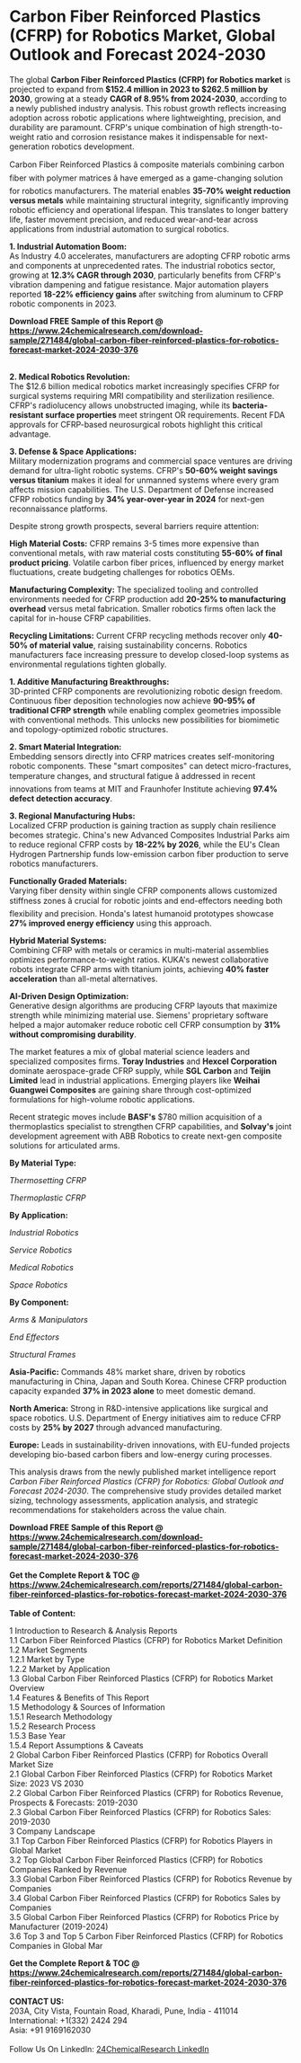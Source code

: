<h1>Carbon Fiber Reinforced Plastics (CFRP) for Robotics Market, Global Outlook and Forecast 2024-2030</h1><p>The global <strong>Carbon Fiber Reinforced Plastics (CFRP) for Robotics market</strong> is projected to expand from <strong>$152.4 million in 2023 to $262.5 million by 2030</strong>, growing at a steady <strong>CAGR of 8.95% from 2024-2030</strong>, according to a newly published industry analysis. This robust growth reflects increasing adoption across robotic applications where lightweighting, precision, and durability are paramount. CFRP's unique combination of high strength-to-weight ratio and corrosion resistance makes it indispensable for next-generation robotics development.</p><p>Carbon Fiber Reinforced Plastics â composite materials combining carbon fiber with polymer matrices â have emerged as a game-changing solution for robotics manufacturers. The material enables <strong>35-70% weight reduction versus metals</strong> while maintaining structural integrity, significantly improving robotic efficiency and operational lifespan. This translates to longer battery life, faster movement precision, and reduced wear-and-tear across applications from industrial automation to surgical robotics.</p><p><strong>1. Industrial Automation Boom:</strong><br>
As Industry 4.0 accelerates, manufacturers are adopting CFRP robotic arms and components at unprecedented rates. The industrial robotics sector, growing at <strong>12.3% CAGR through 2030</strong>, particularly benefits from CFRP's vibration dampening and fatigue resistance. Major automation players reported <strong>18-22% efficiency gains</strong> after switching from aluminum to CFRP robotic components in 2023.</p><div><b>Download FREE Sample of this Report @ 
            <a href="https://www.24chemicalresearch.com/download-sample/271484/global-carbon-fiber-reinforced-plastics-for-robotics-forecast-market-2024-2030-376">
            https://www.24chemicalresearch.com/download-sample/271484/global-carbon-fiber-reinforced-plastics-for-robotics-forecast-market-2024-2030-376</a></b></div><br><p><strong>2. Medical Robotics Revolution:</strong><br>
The $12.6 billion medical robotics market increasingly specifies CFRP for surgical systems requiring MRI compatibility and sterilization resilience. CFRP's radiolucency allows unobstructed imaging, while its <strong>bacteria-resistant surface properties</strong> meet stringent OR requirements. Recent FDA approvals for CFRP-based neurosurgical robots highlight this critical advantage.</p><p><strong>3. Defense &amp; Space Applications:</strong><br>
Military modernization programs and commercial space ventures are driving demand for ultra-light robotic systems. CFRP's <strong>50-60% weight savings versus titanium</strong> makes it ideal for unmanned systems where every gram affects mission capabilities. The U.S. Department of Defense increased CFRP robotics funding by <strong>34% year-over-year in 2024</strong> for next-gen reconnaissance platforms.</p><p>Despite strong growth prospects, several barriers require attention:</p><p><strong>High Material Costs:</strong> CFRP remains 3-5 times more expensive than conventional metals, with raw material costs constituting <strong>55-60% of final product pricing</strong>. Volatile carbon fiber prices, influenced by energy market fluctuations, create budgeting challenges for robotics OEMs.</p><p><strong>Manufacturing Complexity:</strong> The specialized tooling and controlled environments needed for CFRP production add <strong>20-25% to manufacturing overhead</strong> versus metal fabrication. Smaller robotics firms often lack the capital for in-house CFRP capabilities.</p><p><strong>Recycling Limitations:</strong> Current CFRP recycling methods recover only <strong>40-50% of material value</strong>, raising sustainability concerns. Robotics manufacturers face increasing pressure to develop closed-loop systems as environmental regulations tighten globally.</p><p><strong>1. Additive Manufacturing Breakthroughs:</strong><br>
3D-printed CFRP components are revolutionizing robotic design freedom. Continuous fiber deposition technologies now achieve <strong>90-95% of traditional CFRP strength</strong> while enabling complex geometries impossible with conventional methods. This unlocks new possibilities for biomimetic and topology-optimized robotic structures.</p><p><strong>2. Smart Material Integration:</strong><br>
Embedding sensors directly into CFRP matrices creates self-monitoring robotic components. These "smart composites" can detect micro-fractures, temperature changes, and structural fatigue â addressed in recent innovations from teams at MIT and Fraunhofer Institute achieving <strong>97.4% defect detection accuracy</strong>.</p><p><strong>3. Regional Manufacturing Hubs:</strong><br>
Localized CFRP production is gaining traction as supply chain resilience becomes strategic. China's new Advanced Composites Industrial Parks aim to reduce regional CFRP costs by <strong>18-22% by 2026</strong>, while the EU's Clean Hydrogen Partnership funds low-emission carbon fiber production to serve robotics manufacturers.</p><p><strong>Functionally Graded Materials:</strong><br>
	Varying fiber density within single CFRP components allows customized stiffness zones â crucial for robotic joints and end-effectors needing both flexibility and precision. Honda's latest humanoid prototypes showcase <strong>27% improved energy efficiency</strong> using this approach.</p><p><strong>Hybrid Material Systems:</strong><br>
	Combining CFRP with metals or ceramics in multi-material assemblies optimizes performance-to-weight ratios. KUKA's newest collaborative robots integrate CFRP arms with titanium joints, achieving <strong>40% faster acceleration</strong> than all-metal alternatives.</p><p><strong>AI-Driven Design Optimization:</strong><br>
	Generative design algorithms are producing CFRP layouts that maximize strength while minimizing material use. Siemens' proprietary software helped a major automaker reduce robotic cell CFRP consumption by <strong>31% without compromising durability</strong>.</p><p>The market features a mix of global material science leaders and specialized composites firms. <strong>Toray Industries</strong> and <strong>Hexcel Corporation</strong> dominate aerospace-grade CFRP supply, while <strong>SGL Carbon</strong> and <strong>Teijin Limited</strong> lead in industrial applications. Emerging players like <strong>Weihai Guangwei Composites</strong> are gaining share through cost-optimized formulations for high-volume robotic applications.</p><p>Recent strategic moves include <strong>BASF's</strong> $780 million acquisition of a thermoplastics specialist to strengthen CFRP capabilities, and <strong>Solvay's</strong> joint development agreement with ABB Robotics to create next-gen composite solutions for articulated arms.</p><p><strong>By Material Type:</strong></p><p><em>Thermosetting CFRP</em></p><p><em>Thermoplastic CFRP</em></p><p><strong>By Application:</strong></p><p><em>Industrial Robotics</em></p><p><em>Service Robotics</em></p><p><em>Medical Robotics</em></p><p><em>Space Robotics</em></p><p><strong>By Component:</strong></p><p><em>Arms &amp; Manipulators</em></p><p><em>End Effectors</em></p><p><em>Structural Frames</em></p><p><strong>Asia-Pacific:</strong> Commands 48% market share, driven by robotics manufacturing in China, Japan and South Korea. Chinese CFRP production capacity expanded <strong>37% in 2023 alone</strong> to meet domestic demand.</p><p><strong>North America:</strong> Strong in R&amp;D-intensive applications like surgical and space robotics. U.S. Department of Energy initiatives aim to reduce CFRP costs by <strong>25% by 2027</strong> through advanced manufacturing.</p><p><strong>Europe:</strong> Leads in sustainability-driven innovations, with EU-funded projects developing bio-based carbon fibers and low-energy curing processes.</p><p>This analysis draws from the newly published market intelligence report <em>Carbon Fiber Reinforced Plastics (CFRP) for Robotics: Global Outlook and Forecast 2024-2030</em>. The comprehensive study provides detailed market sizing, technology assessments, application analysis, and strategic recommendations for stakeholders across the value chain.</p><div><b>Download FREE Sample of this Report @ 
            <a href="https://www.24chemicalresearch.com/download-sample/271484/global-carbon-fiber-reinforced-plastics-for-robotics-forecast-market-2024-2030-376">
            https://www.24chemicalresearch.com/download-sample/271484/global-carbon-fiber-reinforced-plastics-for-robotics-forecast-market-2024-2030-376</a></b></div><br><div><b>Get the Complete Report & TOC @ 
            <a href="https://www.24chemicalresearch.com/reports/271484/global-carbon-fiber-reinforced-plastics-for-robotics-forecast-market-2024-2030-376">
            https://www.24chemicalresearch.com/reports/271484/global-carbon-fiber-reinforced-plastics-for-robotics-forecast-market-2024-2030-376</a></b></div><br>
            <b>Table of Content:</b><p>1 Introduction to Research & Analysis Reports<br />
    1.1 Carbon Fiber Reinforced Plastics (CFRP) for Robotics Market Definition<br />
    1.2 Market Segments<br />
        1.2.1 Market by Type<br />
        1.2.2 Market by Application<br />
    1.3 Global Carbon Fiber Reinforced Plastics (CFRP) for Robotics Market Overview<br />
    1.4 Features & Benefits of This Report<br />
    1.5 Methodology & Sources of Information<br />
        1.5.1 Research Methodology<br />
        1.5.2 Research Process<br />
        1.5.3 Base Year<br />
        1.5.4 Report Assumptions & Caveats<br />
2 Global Carbon Fiber Reinforced Plastics (CFRP) for Robotics Overall Market Size<br />
    2.1 Global Carbon Fiber Reinforced Plastics (CFRP) for Robotics Market Size: 2023 VS 2030<br />
    2.2 Global Carbon Fiber Reinforced Plastics (CFRP) for Robotics Revenue, Prospects & Forecasts: 2019-2030<br />
    2.3 Global Carbon Fiber Reinforced Plastics (CFRP) for Robotics Sales: 2019-2030<br />
3 Company Landscape<br />
    3.1 Top Carbon Fiber Reinforced Plastics (CFRP) for Robotics Players in Global Market<br />
    3.2 Top Global Carbon Fiber Reinforced Plastics (CFRP) for Robotics Companies Ranked by Revenue<br />
    3.3 Global Carbon Fiber Reinforced Plastics (CFRP) for Robotics Revenue by Companies<br />
    3.4 Global Carbon Fiber Reinforced Plastics (CFRP) for Robotics Sales by Companies<br />
    3.5 Global Carbon Fiber Reinforced Plastics (CFRP) for Robotics Price by Manufacturer (2019-2024)<br />
    3.6 Top 3 and Top 5 Carbon Fiber Reinforced Plastics (CFRP) for Robotics Companies in Global Mar</p><div><b>Get the Complete Report & TOC @ 
            <a href="https://www.24chemicalresearch.com/reports/271484/global-carbon-fiber-reinforced-plastics-for-robotics-forecast-market-2024-2030-376">
            https://www.24chemicalresearch.com/reports/271484/global-carbon-fiber-reinforced-plastics-for-robotics-forecast-market-2024-2030-376</a></b></div><br><b>CONTACT US:</b><br>
            203A, City Vista, Fountain Road, Kharadi, Pune, India - 411014<br>
            International: +1(332) 2424 294<br>
            Asia: +91 9169162030 <br><br>
            Follow Us On LinkedIn: <a href="https://www.linkedin.com/company/24chemicalresearch/">24ChemicalResearch LinkedIn</a>